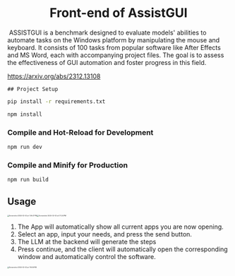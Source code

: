 <center><h1>Front-end of AssistGUI</h1
  ></center>

​		ASSISTGUI is a benchmark designed to evaluate models' abilities to automate tasks on the Windows platform by manipulating the mouse and keyboard. It consists of 100 tasks from popular software like After Effects and MS Word, each with accompanying project files. The goal is to assess the effectiveness of GUI automation and foster progress in this field.

https://arxiv.org/abs/2312.13108

	## Project Setup

```bash
pip install -r requirements.txt
```

```bash
npm install
```

### Compile and Hot-Reload for Development

```bash
npm run dev
```

### Compile and Minify for Production

```bash
npm run build
```



## Usage

<img src="https://gitee.com/SpaceGrey0223/typora/raw/master/20240202130708.png" alt="Screenshot 2024-02-02 at 1.06.47 PM" style="zoom:25%;" /><img src="/Users/grey/Library/Application Support/typora-user-images/Screenshot 2024-02-02 at 1.11.24 PM.png" alt="Screenshot 2024-02-02 at 1.11.24 PM" style="zoom:25%;" />



1. The App will automatically show all current apps you are now opening.
2. Select an app, input your needs, and press the send button.
3. The LLM at the backend will generate the steps
4. Press continue, and the client will automatically open the corresponding window and automatically control the software.

<img src="https://gitee.com/SpaceGrey0223/typora/raw/master/20240202131613.png" alt="Screenshot 2024-02-02 at 1.16.06 PM" style="zoom:25%;" />



